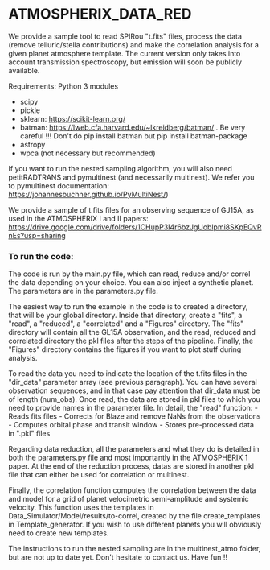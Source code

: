 # ATMOSPHERIX_DATA_RED
We provide a sample tool to read SPIRou "t.fits" files, process the data (remove telluric/stella contributions)
and make the correlation analysis for a given planet atmosphere template. The current version only takes into account
transmission spectroscopy, but emission will soon be publicly available.

Requirements: Python 3 modules
- scipy
- pickle
- sklearn: https://scikit-learn.org/
- batman: https://lweb.cfa.harvard.edu/~lkreidberg/batman/ . Be very careful !!! Don't do pip install batman but pip install batman-package
- astropy
- wpca (not necessary but recommended)

If you want to run the nested sampling algorithm, you will also need petitRADTRANS and pymultinest (and necessarily multinest). We refer you to pymultinest documentation: https://johannesbuchner.github.io/PyMultiNest/) 

We provide a sample of t.fits files for an observing sequence of GJ15A, as used in the ATMOSPHERIX  I and II papers:
  https://drive.google.com/drive/folders/1CHupP3I4r6bzJgUoblpmi8SKpEQvRnEs?usp=sharing


### To run the code:
The code is run by the main.py file, which can read, reduce and/or correl the data depending on your choice.
You can also inject a synthetic planet. 
The parameters are in the parameters.py file. 

The easiest way to run the example in the code is to created a directory, that will be your global directory. 
Inside that directory, create a "fits", a "read", a "reduced", a "correlated" and a "Figures" directory. 
The "fits" directory will contain all the GL15A observation, and the read, reduced and correlated directory the pkl files after the steps of the pipeline.
Finally, the "Figures" directory contains the figures if you want to plot stuff during analysis. 

To read the data you need to indicate the location of the t.fits files in the 
"dir_data" parameter array (see previous paragraph). You can have several observation sequences, and in that case pay attention
that dir_data must be of length (num_obs). Once read, the data are stored in pkl files to which you need to provide
names in the parameter file. In detail, the "read" function:
    - Reads fits files
    - Corrects for Blaze and remove NaNs from the observations
    - Computes orbital phase and transit window
    - Stores pre-processed data in ".pkl" files

Regarding data reduction, all the parameters and what they do is detailed in both the parameters.py file 
and most importantly in the ATMOSPHERIX 1 paper. At the end of the reduction process, datas are stored 
in another pkl file that can either be used for correlation or multinest.
   
   
Finally, the correlation function computes the correlation between the data and model for a 
grid of planet velocimetric semi-amplitude and systemic velocity. This function uses 
the templates in Data_Simulator/Model/results/to-correl, created by the file create_templates in Template_generator. 
If you wish to use different planets you will obviously need to create new templates. 
 

The instructions to run the nested sampling are in the multinest_atmo folder, but are not up to date yet. 
Don't hesitate to contact us. Have fun !!

